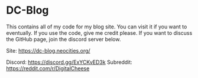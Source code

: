 # DC-Blog
This contains all of my code for my blog site. You can visit it if you want to eventually. If you use the code, give me credit please. If you want to discuss the GitHub page, join the discord server below.

Site: https://dc-blog.neocities.org/

Discord: https://discord.gg/ExYCKvED3k
Subreddit: https://reddit.com/r/DigitalCheese
